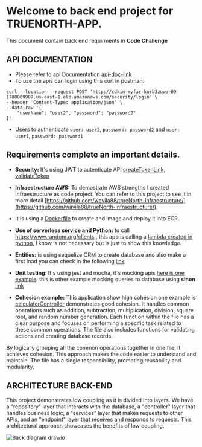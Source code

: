 # Welcome to back end project for TRUENORTH-APP.
This document contain back end requirments in **Code Challenge**

## API DOCUMENTATION
* Please refer to api Documentation [api-doc-link](http://cdkin-myfar-korb3zuwpr09-1788869907.us-east-1.elb.amazonaws.com/api-docs/#/records/post_records)
* To use the apis can login using this curl in postman: 
```shell
curl --location --request POST 'http://cdkin-myfar-korb3zuwpr09-1788869907.us-east-1.elb.amazonaws.com/security/login' \
--header 'Content-Type: application/json' \
--data-raw '{
    "userName": "user2", "password": "password2"
}'
```
* Users to authenticate
 `user: user2`, `password: password2`
 and
 `user: user1`, `password: password1`
 
## Requirements complete an important details.

* **Security:** It's using JWT to autenticate API [createTokenLink](https://github.com/wavila88/TrueNorthBack/blame/master/src/controller/securityController.js#L14:~:text=const-,createToken,-%3D), [validateToken](https://github.com/wavila88/TrueNorthBack/blame/master/src/controller/securityController.js#L14:~:text=const-,validateToken,-%3D)

* **Infraestructure AWS:**
To demostrate AWS strengths I created infraestructure as code project.  You can refer to this project to see it in more detail [https://github.com/wavila88/trueNorth-infraestructure/](https://github.com/wavila88/trueNorth-infraestructure/).

* It is using a [Dockerfile](https://github.com/wavila88/TrueNorthBack/blob/master/Dockerfile) to create and image and deploy it into ECR.

* **Use of serverless service and Python:** to call  https://www.random.org/clients , this app is calling a [lambda created in python](https://github.com/wavila88/LambdaTrueNorth), I know is not necessary but is just to show this knowledge.

* **Entities:** is using sequelize ORM to create database and also make a first load you can check in the following [link](https://github.com/wavila88/TrueNorthBack/blame/master/src/sql/repository/createDataBase.js#L5:~:text=5-,const,%7B,-5%20days%20ago)

* **Unit testing**: It´s using jest and mocha, it´s mocking apis [here is one example](https://github.com/wavila88/TrueNorthBack/blob/master/test/controller/loginTokenController.test.js).
this is other example mocking queries to database using **sinon** [link](https://github.com/wavila88/TrueNorthBack/blob/master/test/sql/repository/securityRepo.test.js)  

* **Cohesion example:** This application show high cohesion one example is [calculatorController](https://github.com/wavila88/TrueNorthBack/blob/master/src/controller/calculatorController.js) demonstrates good cohesion. It handles common operations such as addition, subtraction, multiplication, division, square root, and random number generation. Each function within the file has a clear purpose and focuses on performing a specific task related to these common operations. The file also includes functions for validating actions and creating database records.

By logically grouping all the common operations together in one file, it achieves cohesion. This approach makes the code easier to understand and maintain. The file has a single responsibility, promoting reusability and modularity.


## ARCHITECTURE BACK-END
This project demonstrates low coupling as it is divided into layers. We have a "repository" layer that interacts with the database, a "controller" layer that handles business logic, a "services" layer that makes requests to other APIs, and an "endpoint" layer that receives and responds to requests. This architectural approach showcases the benefits of low coupling.

![Back diagram drawio](https://github.com/wavila88/TrueNorthBack/assets/41836365/c9e56195-0407-4ae7-a2cd-e8012a835c83)

 


